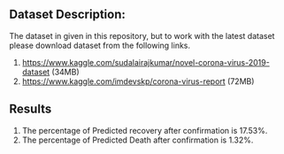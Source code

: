 
## Dataset Description:
The dataset in given in this repository, but to work with the latest dataset please download dataset from the following links. <br>
1. https://www.kaggle.com/sudalairajkumar/novel-corona-virus-2019-dataset (34MB)
2. https://www.kaggle.com/imdevskp/corona-virus-report (72MB)



## Results
1. The percentage of Predicted recovery after confirmation is 17.53%.
2. The percentage of Predicted Death after confirmation is 1.32%.
